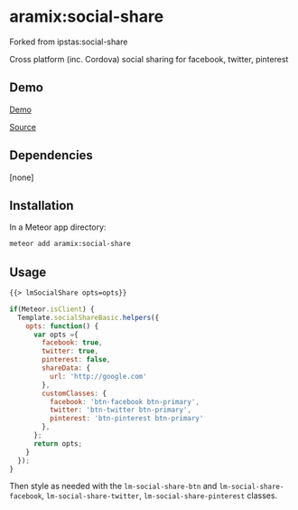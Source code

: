 # aramix:social-share
Forked from ipstas:social-share

Cross platform (inc. Cordova) social sharing for facebook, twitter, pinterest


## Demo

[Demo](http://lukemadera-packages.meteor.com/social-share-basic)

[Source](https://github.com/lukemadera/meteor-packages/tree/master/social-share/basic)


## Dependencies

[none]


## Installation

In a Meteor app directory:
```bash
meteor add aramix:social-share
```


## Usage

```html
{{> lmSocialShare opts=opts}}
```

```js
if(Meteor.isClient) {
  Template.socialShareBasic.helpers({
    opts: function() {
      var opts ={
        facebook: true,
        twitter: true,
        pinterest: false,
        shareData: {
          url: 'http://google.com'
        },
        customClasses: {
          facebook: 'btn-facebook btn-primary',
          twitter: 'btn-twitter btn-primary',
          pinterest: 'btn-pinterest btn-primary'
        },
      };
      return opts;
    }
  });
}
```

Then style as needed with the `lm-social-share-btn` and `lm-social-share-facebook`, `lm-social-share-twitter`, `lm-social-share-pinterest` classes.